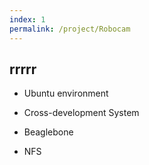 ```yaml
---
index: 1
permalink: /project/Robocam
---
```


## rrrrr

- Ubuntu environment

- Cross-development System

- Beaglebone

- NFS
